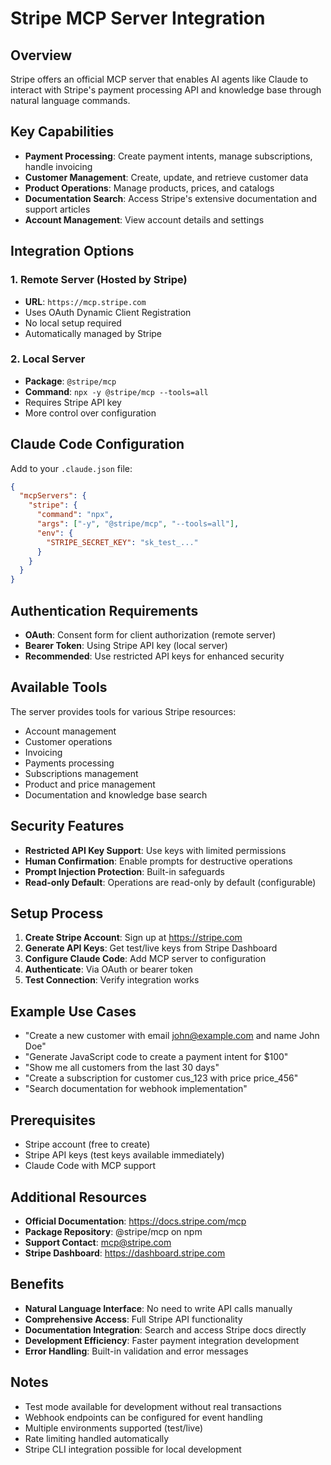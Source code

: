 # Stripe MCP Server Integration

## Overview
Stripe offers an official MCP server that enables AI agents like Claude to interact with Stripe's payment processing API and knowledge base through natural language commands.

## Key Capabilities
- **Payment Processing**: Create payment intents, manage subscriptions, handle invoicing
- **Customer Management**: Create, update, and retrieve customer data
- **Product Operations**: Manage products, prices, and catalogs
- **Documentation Search**: Access Stripe's extensive documentation and support articles
- **Account Management**: View account details and settings

## Integration Options

### 1. Remote Server (Hosted by Stripe)
- **URL**: `https://mcp.stripe.com`
- Uses OAuth Dynamic Client Registration
- No local setup required
- Automatically managed by Stripe

### 2. Local Server
- **Package**: `@stripe/mcp`
- **Command**: `npx -y @stripe/mcp --tools=all`
- Requires Stripe API key
- More control over configuration

## Claude Code Configuration

Add to your `.claude.json` file:

```json
{
  "mcpServers": {
    "stripe": {
      "command": "npx",
      "args": ["-y", "@stripe/mcp", "--tools=all"],
      "env": {
        "STRIPE_SECRET_KEY": "sk_test_..."
      }
    }
  }
}
```

## Authentication Requirements
- **OAuth**: Consent form for client authorization (remote server)
- **Bearer Token**: Using Stripe API key (local server)
- **Recommended**: Use restricted API keys for enhanced security

## Available Tools
The server provides tools for various Stripe resources:
- Account management
- Customer operations
- Invoicing
- Payments processing
- Subscriptions management
- Product and price management
- Documentation and knowledge base search

## Security Features
- **Restricted API Key Support**: Use keys with limited permissions
- **Human Confirmation**: Enable prompts for destructive operations
- **Prompt Injection Protection**: Built-in safeguards
- **Read-only Default**: Operations are read-only by default (configurable)

## Setup Process
1. **Create Stripe Account**: Sign up at https://stripe.com
2. **Generate API Keys**: Get test/live keys from Stripe Dashboard
3. **Configure Claude Code**: Add MCP server to configuration
4. **Authenticate**: Via OAuth or bearer token
5. **Test Connection**: Verify integration works

## Example Use Cases
- "Create a new customer with email john@example.com and name John Doe"
- "Generate JavaScript code to create a payment intent for $100"
- "Show me all customers from the last 30 days"
- "Create a subscription for customer cus_123 with price price_456"
- "Search documentation for webhook implementation"

## Prerequisites
- Stripe account (free to create)
- Stripe API keys (test keys available immediately)
- Claude Code with MCP support

## Additional Resources
- **Official Documentation**: https://docs.stripe.com/mcp
- **Package Repository**: @stripe/mcp on npm
- **Support Contact**: mcp@stripe.com
- **Stripe Dashboard**: https://dashboard.stripe.com

## Benefits
- **Natural Language Interface**: No need to write API calls manually
- **Comprehensive Access**: Full Stripe API functionality
- **Documentation Integration**: Search and access Stripe docs directly
- **Development Efficiency**: Faster payment integration development
- **Error Handling**: Built-in validation and error messages

## Notes
- Test mode available for development without real transactions
- Webhook endpoints can be configured for event handling
- Multiple environments supported (test/live)
- Rate limiting handled automatically
- Stripe CLI integration possible for local development